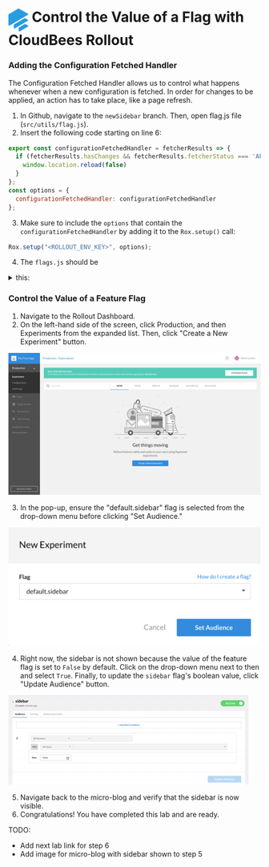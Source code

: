# <img src="images/Rollout-blue.svg" alt="CloudBees Rollout Logo" width="40" align="top"> Control the Value of a Flag with CloudBees Rollout


### Adding the Configuration Fetched Handler
The Configuration Fetched Handler allows us to control what happens whenever when a new configuration is fetched. In order for changes to be applied, an action has to take place, like a page refresh.
1. In Github, navigate to the `newSidebar` branch. Then, open flag.js file (`src/utils/flag.js`).
2. Insert the following code starting on line 6:
```javascript
export const configurationFetchedHandler = fetcherResults => {
  if (fetcherResults.hasChanges && fetcherResults.fetcherStatus === 'APPLIED_FROM_NETWORK') {
    window.location.reload(false)
  }
};
const options = {
  configurationFetchedHandler: configurationFetchedHandler
};
```
3. Make sure to include the `options` that contain the `configurationFetchedHandler` by adding it to the `Rox.setup()` call:
```javascript
Rox.setup("<ROLLOUT_ENV_KEY>", options);
```
4. The `flags.js` should be
<details><summary>this:</summary>

```javascript
import Rox from 'rox-browser'
import { store } from '../store'

export const Flags = {
  sidebar: new Rox.Flag(false)
};

export const configurationFetchedHandler = fetcherResults => {
  if (fetcherResults.hasChanges && fetcherResults.fetcherStatus === 'APPLIED_FROM_NETWORK') {
    window.location.reload(false)
  }
};
const options = {
  configurationFetchedHandler: configurationFetchedHandler
};

Rox.register('default', Flags);
Rox.setup("<ROLLOUT_ENV_KEY>", options);
	
```
</details>

### Control the Value of a Feature Flag
1. Navigate to the Rollout Dashboard.
2. On the left-hand side of the screen, click Production, and then Experiments from the expanded list. Then, click "Create a New Experiment" button.
<p><img src="images/ProdCreateNewExp.png" />

3. In the pop-up, ensure the "default.sidebar" flag is selected from the drop-down menu before clicking "Set Audience."
<p><img src="images/CreateNewSidebarExp.png" />

4. Right now, the sidebar is not shown because the value of the feature flag is set to `False` by default. Click on the drop-down menu next to then and select `True`. Finally, to update the `sidebar` flag's boolean value, click "Update Audience" button.
<p><img src="images/UpdateAudience.gif" />
	
5. Navigate back to the micro-blog and verify that the sidebar is now visible.
6. Congratulations! You have completed this lab and are ready.

TODO:
* Add next lab link for step 6
* Add image for micro-blog with sidebar shown to step 5